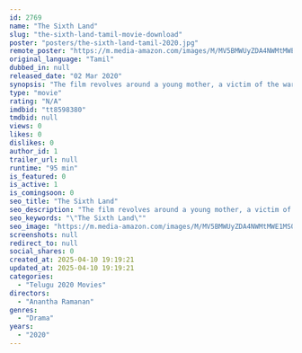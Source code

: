 ```yaml
---
id: 2769
name: "The Sixth Land"
slug: "the-sixth-land-tamil-movie-download"
poster: "posters/the-sixth-land-tamil-2020.jpg"
remote_poster: "https://m.media-amazon.com/images/M/MV5BMWUyZDA4NWMtMWE1MS00NGE2LWJlYTgtYWM1NjY0OWZhODY1XkEyXkFqcGdeQXVyMzY4ODIyNTA@._V1_SX300.jpg"
original_language: "Tamil"
dubbed_in: null
released_date: "02 Mar 2020"
synopsis: "The film revolves around a young mother, a victim of the war who represents the generation of civil war-torn women, children, and mothers of Northern Sri Lanka, but it makes the audience ..."
type: "movie"
rating: "N/A"
imdbid: "tt8598380"
tmdbid: null
views: 0
likes: 0
dislikes: 0
author_id: 1
trailer_url: null
runtime: "95 min"
is_featured: 0
is_active: 1
is_comingsoon: 0
seo_title: "The Sixth Land"
seo_description: "The film revolves around a young mother, a victim of the war who represents the generation of civil war-torn women, children, and mothers of Northern Sri Lanka, but it makes the audience ..."
seo_keywords: "\"The Sixth Land\""
seo_image: "https://m.media-amazon.com/images/M/MV5BMWUyZDA4NWMtMWE1MS00NGE2LWJlYTgtYWM1NjY0OWZhODY1XkEyXkFqcGdeQXVyMzY4ODIyNTA@._V1_SX300.jpg"
screenshots: null
redirect_to: null
social_shares: 0
created_at: 2025-04-10 19:19:21
updated_at: 2025-04-10 19:19:21
categories:
  - "Telugu 2020 Movies"
directors:
  - "Anantha Ramanan"
genres:
  - "Drama"
years:
  - "2020"
---
```

